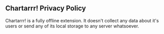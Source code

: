 ## Chartarrr! Privacy Policy

Chartarrr! is a fully offline extension. It doesn't collect any data about it's users or send any of its local storage to any server whatsoever.
